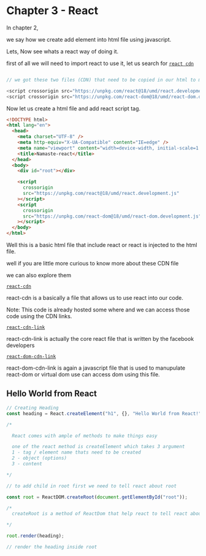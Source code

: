 # Chapter 3 - React

In chapter 2,

we say how we create add element into html file using javascript.

Lets, Now see whats a react way of doing it.

first of all we will need to import react to use it,
let us search for [`react cdn`](https://legacy.reactjs.org/docs/cdn-links.html)

```js

// we got these two files (CDN) that need to be copied in our html to make use of react in out html file.

<script crossorigin src="https://unpkg.com/react@18/umd/react.development.js"></script>
<script crossorigin src="https://unpkg.com/react-dom@18/umd/react-dom.development.js"></script>

```

Now let us create a html file and add react script tag.

```html
<!DOCTYPE html>
<html lang="en">
  <head>
    <meta charset="UTF-8" />
    <meta http-equiv="X-UA-Compatible" content="IE=edge" />
    <meta name="viewport" content="width=device-width, initial-scale=1.0" />
    <title>Namaste-react</title>
  </head>
  <body>
    <div id="root"></div>

    <script
      crossorigin
      src="https://unpkg.com/react@18/umd/react.development.js"
    ></script>
    <script
      crossorigin
      src="https://unpkg.com/react-dom@18/umd/react-dom.development.js"
    ></script>
  </body>
</html>
```

Well this is a basic html file that include react or react is injected to the html file.

well if you are little more curious to know more about these CDN file

we can also explore them

[`react-cdn`](https://legacy.reactjs.org/docs/cdn-links.html)

react-cdn is a basically a file that allows us to use react into our code.

Note: This code is already hosted some where and we can access those code using the CDN links.

[`react-cdn-link`](https://unpkg.com/react@18/umd/react.development.js)

react-cdn-link is actually the core react file that is written by the facebook developers

[`react-dom-cdn-link`](https://unpkg.com/react-dom@18/umd/react-dom.development.js)

react-dom-cdn-link is again a javascript file that is used to manupulate react-dom or virtual dom use can access dom using this file.

## Hello World from React

```js
// Creating Heading
const heading = React.createElement("h1", {}, "Hello World from React!");

/*

  React comes with ample of methods to make things easy

  one of the react method is createElement which takes 3 argument
  1 - tag / element name thats need to be created
  2 - object (options)
  3 - content 

*/

// to add child in root first we need to tell react about root

const root = ReactDOM.createRoot(document.getElementById("root"));

/*
  createRoot is a method of ReactDom that help react to tell react about root element where all the rendering stuff will take place.

*/

root.render(heading);

// render the heading inside root
```
